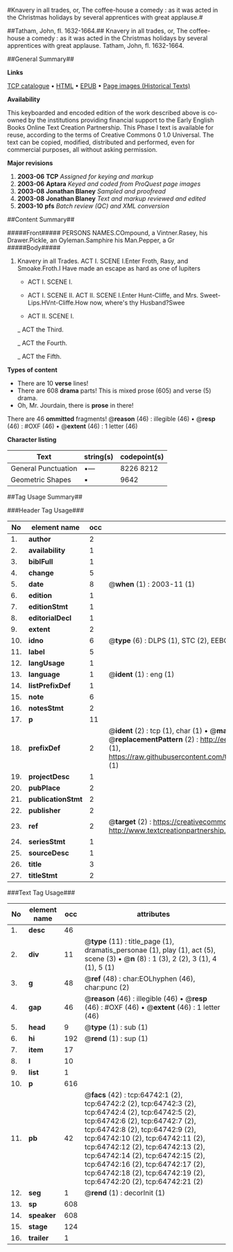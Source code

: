 #Knavery in all trades, or, The coffee-house a comedy : as it was acted in the Christmas holidays by several apprentices with great applause.#

##Tatham, John, fl. 1632-1664.##
Knavery in all trades, or, The coffee-house a comedy : as it was acted in the Christmas holidays by several apprentices with great applause.
Tatham, John, fl. 1632-1664.

##General Summary##

**Links**

[TCP catalogue](http://www.ota.ox.ac.uk/tcp/)  • 
[HTML](http://tei.it.ox.ac.uk/tcp/Texts-HTML/free/A63/A63181.html)  • 
[EPUB](http://tei.it.ox.ac.uk/tcp/Texts-EPUB/free/A63/A63181.epub) • 
[Page images (Historical Texts)](https://data.historicaltexts.jisc.ac.uk/view?pubId=eebo-12630636e&pageId=eebo-12630636e-64742-1)

**Availability**

This keyboarded and encoded edition of the
	       work described above is co-owned by the institutions
	       providing financial support to the Early English Books
	       Online Text Creation Partnership. This Phase I text is
	       available for reuse, according to the terms of Creative
	       Commons 0 1.0 Universal. The text can be copied,
	       modified, distributed and performed, even for
	       commercial purposes, all without asking permission.

**Major revisions**

1. __2003-06__ __TCP__ *Assigned for keying and markup*
1. __2003-06__ __Aptara__ *Keyed and coded from ProQuest page images*
1. __2003-08__ __Jonathan Blaney__ *Sampled and proofread*
1. __2003-08__ __Jonathan Blaney__ *Text and markup reviewed and edited*
1. __2003-10__ __pfs__ *Batch review (QC) and XML conversion*

##Content Summary##

#####Front#####
PERSONS NAMES.COmpound, a Vintner.Rasey, his Drawer.Pickle, an Oyleman.Samphire his Man.Pepper, a Gr
#####Body#####

1. Knavery in all Trades.
ACT I. SCENE I.Enter Froth, Rasy, and Smoake.Froth.I Have made an escape as hard as one of
Iupiters 
      * ACT I. SCENE I.

      * ACT I. SCENE II.
ACT II. SCENE I.Enter Hunt-Cliffe, and Mrs. Sweet-Lips.HVnt-Cliffe.How now, where's thy Husband?Swee
      * ACT II. SCENE I.

    _ ACT the Third.

    _ ACT the Fourth.

    _ ACT the Fifth.

**Types of content**

  * There are 10 **verse** lines!
  * There are 608 **drama** parts! This is mixed prose (605) and verse (5) drama.
  * Oh, Mr. Jourdain, there is **prose** in there!

There are 46 **ommitted** fragments! 
 @__reason__ (46) : illegible (46)  •  @__resp__ (46) : #OXF (46)  •  @__extent__ (46) : 1 letter (46)

**Character listing**


|Text|string(s)|codepoint(s)|
|---|---|---|
|General Punctuation|•—|8226 8212|
|Geometric Shapes|▪|9642|

##Tag Usage Summary##

###Header Tag Usage###

|No|element name|occ|attributes|
|---|---|---|---|
|1.|__author__|2||
|2.|__availability__|1||
|3.|__biblFull__|1||
|4.|__change__|5||
|5.|__date__|8| @__when__ (1) : 2003-11 (1)|
|6.|__edition__|1||
|7.|__editionStmt__|1||
|8.|__editorialDecl__|1||
|9.|__extent__|2||
|10.|__idno__|6| @__type__ (6) : DLPS (1), STC (2), EEBO-CITATION (1), OCLC (1), VID (1)|
|11.|__label__|5||
|12.|__langUsage__|1||
|13.|__language__|1| @__ident__ (1) : eng (1)|
|14.|__listPrefixDef__|1||
|15.|__note__|6||
|16.|__notesStmt__|2||
|17.|__p__|11||
|18.|__prefixDef__|2| @__ident__ (2) : tcp (1), char (1)  •  @__matchPattern__ (2) : ([0-9\-]+):([0-9IVX]+) (1), (.+) (1)  •  @__replacementPattern__ (2) : http://eebo.chadwyck.com/downloadtiff?vid=$1&page=$2 (1), https://raw.githubusercontent.com/textcreationpartnership/Texts/master/tcpchars.xml#$1 (1)|
|19.|__projectDesc__|1||
|20.|__pubPlace__|2||
|21.|__publicationStmt__|2||
|22.|__publisher__|2||
|23.|__ref__|2| @__target__ (2) : https://creativecommons.org/publicdomain/zero/1.0/ (1), http://www.textcreationpartnership.org/docs/. (1)|
|24.|__seriesStmt__|1||
|25.|__sourceDesc__|1||
|26.|__title__|3||
|27.|__titleStmt__|2||


###Text Tag Usage###

|No|element name|occ|attributes|
|---|---|---|---|
|1.|__desc__|46||
|2.|__div__|11| @__type__ (11) : title_page (1), dramatis_personae (1), play (1), act (5), scene (3)  •  @__n__ (8) : 1 (3), 2 (2), 3 (1), 4 (1), 5 (1)|
|3.|__g__|48| @__ref__ (48) : char:EOLhyphen (46), char:punc (2)|
|4.|__gap__|46| @__reason__ (46) : illegible (46)  •  @__resp__ (46) : #OXF (46)  •  @__extent__ (46) : 1 letter (46)|
|5.|__head__|9| @__type__ (1) : sub (1)|
|6.|__hi__|192| @__rend__ (1) : sup (1)|
|7.|__item__|17||
|8.|__l__|10||
|9.|__list__|1||
|10.|__p__|616||
|11.|__pb__|42| @__facs__ (42) : tcp:64742:1 (2), tcp:64742:2 (2), tcp:64742:3 (2), tcp:64742:4 (2), tcp:64742:5 (2), tcp:64742:6 (2), tcp:64742:7 (2), tcp:64742:8 (2), tcp:64742:9 (2), tcp:64742:10 (2), tcp:64742:11 (2), tcp:64742:12 (2), tcp:64742:13 (2), tcp:64742:14 (2), tcp:64742:15 (2), tcp:64742:16 (2), tcp:64742:17 (2), tcp:64742:18 (2), tcp:64742:19 (2), tcp:64742:20 (2), tcp:64742:21 (2)|
|12.|__seg__|1| @__rend__ (1) : decorInit (1)|
|13.|__sp__|608||
|14.|__speaker__|608||
|15.|__stage__|124||
|16.|__trailer__|1||
